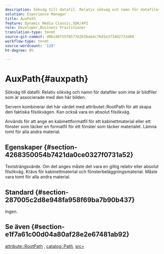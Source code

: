 ```yaml
---
description: Sökväg till datafil. Relativ sökväg och namn för datafiler som inte är bildfiler som är associerade med den här bilden.
solution: Experience Manager
title: AuxPath
feature: Dynamic Media Classic,SDK/API
role: Developer,Business Practitioner
translation-type: tm+mt
source-git-commit: d0bc88f55f857762b3bab4c76d1e3f3dd2733d60
workflow-type: tm+mt
source-wordcount: '129'
ht-degree: 0%

---
```



# AuxPath{#auxpath}

Sökväg till datafil. Relativ sökväg och namn för datafiler som inte är bildfiler som är associerade med den här bilden.

Servern kombinerar det här värdet med attributet::RootPath för att skapa den faktiska filsökvägen. Kan också vara en absolut filsökväg.

Används för att ange en kabinettformatfil för ett kabinettmaterial eller ett fönster som täcker en formatfil för ett fönster som täcker materialet. Lämna tomt för alla andra material.

## Egenskaper {#section-4268350054b7421da0ce0327f0731a52}

Textsträngsvärde. Om det anges måste det vara en giltig relativ eller absolut filsökväg. Krävs för kabinettmaterial och fönsterbeläggningsmaterial. Måste vara tomt för alla andra material.

## Standard {#section-287005c2d8e948fa958f69ba7b90b437}

Ingen.

## Se även {#section-e1f7a61c00d04a80af28e2e67481ab92}

[attribute::RootPath](../../../../../ir-api/material-cat/image-rendering-api-ref/c-ir-material-catalog/c-ir-attributes-reference/r-ir-rootpath.md#reference-a4d7c96b62e14fcbad1740c702f160f3) ,  [catalog::Path](../../../../../ir-api/material-cat/image-rendering-api-ref/c-ir-material-catalog/c-ir-material-data-reference/r-ir-path.md#reference-59ebb624250a4965ad1737578a2ab590),  [src=](../../../../../ir-api/http-protocol/image-rendering-api-ref/c-ir-http-protocol-ref/c-ir-http-protocol-command-reference/r-ir-src.md#reference-62c98abad22149d68d405ed6aaff8272)
